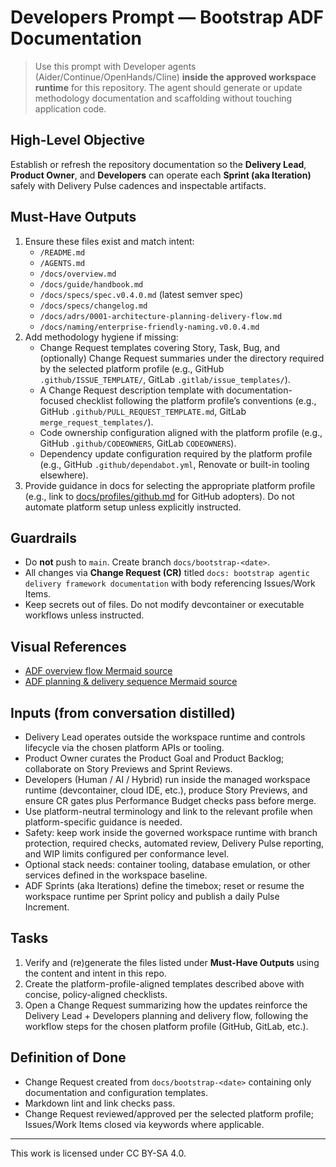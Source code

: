 # Developers Prompt — Bootstrap ADF Documentation

> Use this prompt with Developer agents (Aider/Continue/OpenHands/Cline) **inside the approved workspace runtime** for this repository. The agent should generate or update methodology documentation and scaffolding without touching application code.

## High-Level Objective

Establish or refresh the repository documentation so the **Delivery Lead**, **Product Owner**, and **Developers** can operate each **Sprint (aka Iteration)** safely with Delivery Pulse cadences and inspectable artifacts.

## Must-Have Outputs

1. Ensure these files exist and match intent:
   - `/README.md`
   - `/AGENTS.md`
   - `/docs/overview.md`
   - `/docs/guide/handbook.md`
   - `/docs/specs/spec.v0.4.0.md` (latest semver spec)
   - `/docs/specs/changelog.md`
   - `/docs/adrs/0001-architecture-planning-delivery-flow.md`
   - `/docs/naming/enterprise-friendly-naming.v0.0.4.md`
2. Add methodology hygiene if missing:
   - Change Request templates covering Story, Task, Bug, and (optionally) Change Request summaries under the directory required by the selected platform profile (e.g., GitHub `.github/ISSUE_TEMPLATE/`, GitLab `.gitlab/issue_templates/`).
   - A Change Request description template with documentation-focused checklist following the platform profile’s conventions (e.g., GitHub `.github/PULL_REQUEST_TEMPLATE.md`, GitLab `merge_request_templates/`).
   - Code ownership configuration aligned with the platform profile (e.g., GitHub `.github/CODEOWNERS`, GitLab `CODEOWNERS`).
   - Dependency update configuration required by the platform profile (e.g., GitHub `.github/dependabot.yml`, Renovate or built-in tooling elsewhere).
3. Provide guidance in docs for selecting the appropriate platform profile (e.g., link to [docs/profiles/github.md](../profiles/github.md) for GitHub adopters). Do not automate platform setup unless explicitly instructed.

## Guardrails

- Do **not** push to `main`. Create branch `docs/bootstrap-<date>`.
- All changes via **Change Request (CR)** titled `docs: bootstrap agentic delivery framework documentation` with body referencing Issues/Work Items.
- Keep secrets out of files. Do not modify devcontainer or executable workflows unless instructed.

## Visual References
- [ADF overview flow Mermaid source](../diagrams/adf-overview-neutral.mmd)
- [ADF planning & delivery sequence Mermaid source](../diagrams/adf-sequence-neutral.mmd)

## Inputs (from conversation distilled)

- Delivery Lead operates outside the workspace runtime and controls lifecycle via the chosen platform APIs or tooling.
- Product Owner curates the Product Goal and Product Backlog; collaborate on Story Previews and Sprint Reviews.
- Developers (Human / AI / Hybrid) run inside the managed workspace runtime (devcontainer, cloud IDE, etc.), produce Story Previews, and ensure CR gates plus Performance Budget checks pass before merge.
- Use platform-neutral terminology and link to the relevant profile when platform-specific guidance is needed.
- Safety: keep work inside the governed workspace runtime with branch protection, required checks, automated review, Delivery Pulse reporting, and WIP limits configured per conformance level.
- Optional stack needs: container tooling, database emulation, or other services defined in the workspace baseline.
- ADF Sprints (aka Iterations) define the timebox; reset or resume the workspace runtime per Sprint policy and publish a daily Pulse Increment.

## Tasks

1. Verify and (re)generate the files listed under **Must-Have Outputs** using the content and intent in this repo.
2. Create the platform-profile-aligned templates described above with concise, policy-aligned checklists.
3. Open a Change Request summarizing how the updates reinforce the Delivery Lead + Developers planning and delivery flow, following the workflow steps for the chosen platform profile (GitHub, GitLab, etc.).

## Definition of Done

- Change Request created from `docs/bootstrap-<date>` containing only documentation and configuration templates.
- Markdown lint and link checks pass.
- Change Request reviewed/approved per the selected platform profile; Issues/Work Items closed via keywords where applicable.

---

This work is licensed under CC BY-SA 4.0.
